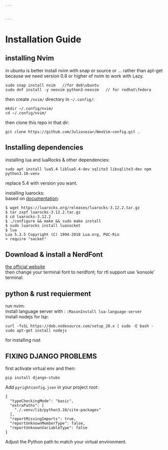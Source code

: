 ```yaml
---


---
```


<h1 id="installation-guide">Installation Guide</h1>
<h2 id="installing-nvim">installing Nvim</h2>
<p>in ubuntu is better install nvim with snap or source or … rather than apt-get because we need version 0.8 or higher of nvim to work with Lazy.</p>
<pre><code>sudo snap install nvim   //for deb\ubuntu
sudo dnf install -y neovim python3-neovim   // for redhat\fedora
</code></pre>
<p>then create <code>/nvim/</code> directory in <code>~/.config/</code>:</p>
<pre><code>mkdir ~/.config/nvim/
cd ~/.config/nvim/
</code></pre>
<p>then clone this repo in that dir:</p>
<pre><code>git clone https://github.com/Juliosezar/NeoVim-config.git .
</code></pre>
<h2 id="installing-dependencies">Installing dependencies</h2>
<p>installing lua and luaRocks &amp; other dependencies:</p>
<pre><code>sudo apt install lua5.4 liblua5.4-dev sqlite3 libsqlite3-dev npm python3.10-venv
</code></pre>
<p>replace 5.4 with version you want.</p>
<p>installing luarocks:<br>
based on <a href="https://luarocks.org">documentation</a>:</p>
<pre><code>$ wget https://luarocks.org/releases/luarocks-3.12.2.tar.gz
$ tar zxpf luarocks-3.12.2.tar.gz
$ cd luarocks-3.12.2
$ ./configure &amp;&amp; make &amp;&amp; sudo make install
$ sudo luarocks install luasocket
$ lua
Lua 5.3.5 Copyright (C) 1994-2018 Lua.org, PUC-Rio
&gt; require "socket"
</code></pre>
<h2 id="download--install-a-nerdfont">Download &amp; install a NerdFont</h2>
<p><a href="https://www.nerdfonts.com/font-downloads">the official website</a><br>
then change your terminal font to nerdfont; for rtl support use ‘konsole’ terminal.</p>
<h2 id="python--rust-requierment">python &amp; rust requierment</h2>
<p>run nvim:<br>
install language server with : <code>:MasonInstall lua-language-server</code><br>
install nodejs for lsp:</p>
<pre><code>curl -fsSL https://deb.nodesource.com/setup_20.x | sudo -E bash -
sudo apt-get install nodejs
</code></pre>
<p>for installing rust</p>
<h2 id="fixing-django-problems">FIXING DJANGO PROBLEMS</h2>
<p>first activate virtual env and then:</p>
<pre><code>pip install django-stubs
</code></pre>
<p>Add <code>pyrightconfig.json</code> in your project root:</p>
<pre><code>{
  "typeCheckingMode": "basic",
  "extraPaths": [
    "./.venv/lib/python3.10/site-packages"
  ],
  "reportMissingImports": true,
  "reportUnknownMemberType": false,
  "reportUnknownVariableType": false
}
</code></pre>
<p>Adjust the Python path to match your virtual environment.</p>

